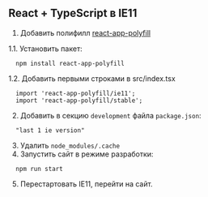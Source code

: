 ## React + TypeScript в IE11

1. Добавить полифилл [react-app-polyfill](https://github.com/facebook/create-react-app/blob/master/packages/react-app-polyfill/README.md#react-app-polyfill)

1.1. Установить пакет:
~~~~
  npm install react-app-polyfill
~~~~
1.2. Добавить первыми строками в src/index.tsx
~~~~
  import 'react-app-polyfill/ie11';
  import 'react-app-polyfill/stable';
~~~~

2. Добавить в секцию `development` файла `package.json`:
~~~~
  "last 1 ie version"
~~~~
3. Удалить `node_modules/.cache`
4. Запустить сайт в режиме разработки:
~~~~
  npm run start
~~~~
5. Перестартовать IE11, перейти на сайт.
